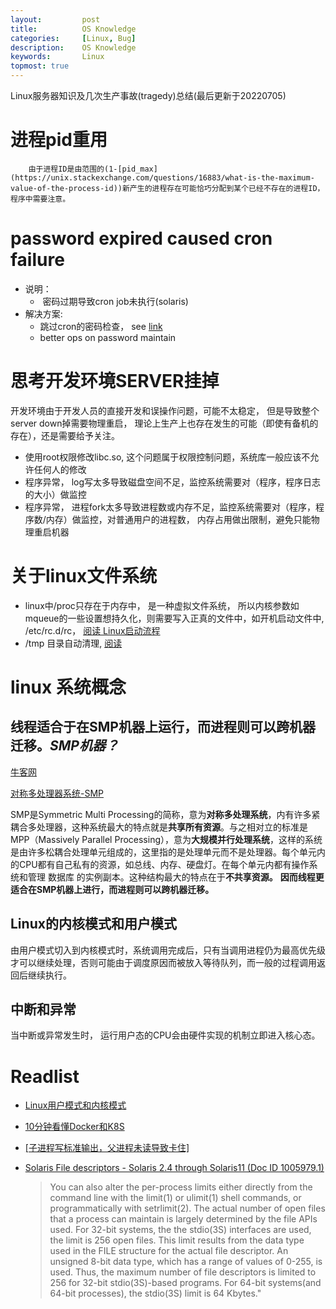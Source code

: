 ```yaml
---
layout:     	post
title:      	OS Knowledge
categories: 	[Linux, Bug]
description:    OS Knowledge 
keywords: 		Linux
topmost: true
---
```


Linux服务器知识及几次生产事故(tragedy)总结(最后更新于20220705)

# 进程pid重用

 		由于进程ID是由范围的(1-[pid_max](https://unix.stackexchange.com/questions/16883/what-is-the-maximum-value-of-the-process-id))新产生的进程存在可能恰巧分配到某个已经不存在的进程ID， 程序中需要注意。

# password expired caused cron failure

- 说明：
  - ​	密码过期导致cron job未执行(solaris)
- 解决方案: 
  -    跳过cron的密码检查， see [link](https://hotpotato.tistory.com/685)
  -    better ops on password maintain


# 思考开发环境SERVER挂掉

开发环境由于开发人员的直接开发和误操作问题，可能不太稳定， 但是导致整个server down掉需要物理重启， 理论上生产上也存在发生的可能（即使有备机的存在），还是需要给予关注。

- 使用root权限修改libc.so, 这个问题属于权限控制问题，系统库一般应该不允许任何人的修改
- 程序异常， log写太多导致磁盘空间不足，监控系统需要对（程序，程序日志的大小）做监控
- 程序异常， 进程fork太多导致进程数或内存不足，监控系统需要对（程序，程序数/内存）做监控，对普通用户的进程数， 内存占用做出限制，避免只能物理重启机器

# 关于linux文件系统

- linux中/proc只存在于内存中， 是一种虚拟文件系统， 所以内核参数如mqueue的一些设置想持久化，则需要写入正真的文件中，如开机启动文件中, /etc/rc.d/rc， [阅读 Linux启动流程](http://www.ruanyifeng.com/blog/2013/08/linux_boot_process.html)
- /tmp 目录自动清理, [阅读](https://www.cnblogs.com/kerrycode/p/5759941.html)

# linux 系统概念

## 线程适合于在SMP机器上运行，而进程则可以跨机器迁移。*SMP机器？*

[牛客网](https://www.nowcoder.com/questionTerminal/b0e6c34f0a5f4065b05152ade39ccc97)

[对称多处理器系统-SMP](https://blog.csdn.net/liujiaoyage/article/details/37722649)

SMP是Symmetric Multi Processing的简称，意为**对称多处理系统**，内有许多紧耦合多处理器，这种系统最大的特点就是**共享所有资源**。与之相对立的标准是 MPP（Massively Parallel Processing），意为**大规模并行处理系统**，这样的系统是由许多松耦合处理单元组成的，这里指的是处理单元而不是处理器。每个单元内的CPU都有自己私有的资源，如总线、内存、硬盘灯。在每个单元内都有操作系统和管理   数据库   的实例副本。这种结构最大的特点在于**不共享资源。**     **因而线程更适合在SMP机器上进行，而进程则可以跨机器迁移。**

## Linux的内核模式和用户模式

由用户模式切入到内核模式时，系统调用完成后，只有当调用进程仍为最高优先级才可以继续处理，否则可能由于调度原因而被放入等待队列，而一般的过程调用返回后继续执行。

## 中断和异常

当中断或异常发生时， 运行用户态的CPU会由硬件实现的机制立即进入核心态。

# Readlist

- [Linux用户模式和内核模式](https://blog.csdn.net/xjc200808/article/details/47166821)

- [10分钟看懂Docker和K8S](https://zhuanlan.zhihu.com/p/53260098)

- [[子进程写标准输出，父进程未读导致卡住]](https://stackoverflow.com/questions/16983372/why-does-process-hang-if-the-parent-does-not-consume-stdout-stderr-in-java)

- [Solaris File descriptors - Solaris 2.4 through Solaris11 (Doc ID 1005979.1)](https://support.oracle.com/knowledge/Sun%20Microsystems/1005979_1.html) 

  > You can also alter the per-process limits either directly from the command line with the limit(1) or ulimit(1) shell commands, or programmatically with setrlimit(2). The actual number of open files that a process can maintain is largely determined by the file APIs used. For 32-bit systems, the the stdio(3S) interfaces are used, the limit is 256 open files. This limit results from the data type used in the FILE structure for the actual file descriptor. An unsigned 8-bit data type, which has a range of values of 0-255, is used. Thus, the maximum number of file descriptors is limited to 256 for 32-bit stdio(3S)-based programs. For 64-bit systems(and 64-bit processes), the stdio(3S) limit is 64 Kbytes."

